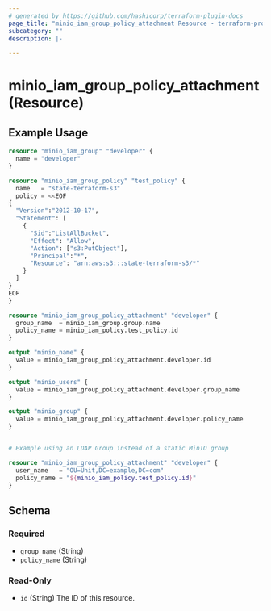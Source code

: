 ```yaml
---
# generated by https://github.com/hashicorp/terraform-plugin-docs
page_title: "minio_iam_group_policy_attachment Resource - terraform-provider-minio"
subcategory: ""
description: |-
  
---
```


# minio_iam_group_policy_attachment (Resource)



## Example Usage

```terraform
resource "minio_iam_group" "developer" {
  name = "developer"
}

resource "minio_iam_group_policy" "test_policy" {
  name   = "state-terraform-s3"
  policy = <<EOF
{
  "Version":"2012-10-17",
  "Statement": [
    {
      "Sid":"ListAllBucket",
      "Effect": "Allow",
      "Action": ["s3:PutObject"],
      "Principal":"*",
      "Resource": "arn:aws:s3:::state-terraform-s3/*"
    }
  ]
}
EOF
}

resource "minio_iam_group_policy_attachment" "developer" {
  group_name  = minio_iam_group.group.name
  policy_name = minio_iam_policy.test_policy.id
}

output "minio_name" {
  value = minio_iam_group_policy_attachment.developer.id
}

output "minio_users" {
  value = minio_iam_group_policy_attachment.developer.group_name
}

output "minio_group" {
  value = minio_iam_group_policy_attachment.developer.policy_name
}


# Example using an LDAP Group instead of a static MinIO group

resource "minio_iam_group_policy_attachment" "developer" {
  user_name   = "OU=Unit,DC=example,DC=com"
  policy_name = "${minio_iam_policy.test_policy.id}"
}
```

<!-- schema generated by tfplugindocs -->
## Schema

### Required

- `group_name` (String)
- `policy_name` (String)

### Read-Only

- `id` (String) The ID of this resource.
